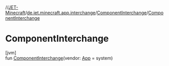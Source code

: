 //[JET-Minecraft](../../../index.md)/[de.jet.minecraft.app.interchange](../index.md)/[ComponentInterchange](index.md)/[ComponentInterchange](-component-interchange.md)

# ComponentInterchange

[jvm]\
fun [ComponentInterchange](-component-interchange.md)(vendor: [App](../../de.jet.minecraft.structure.app/-app/index.md) = system)

